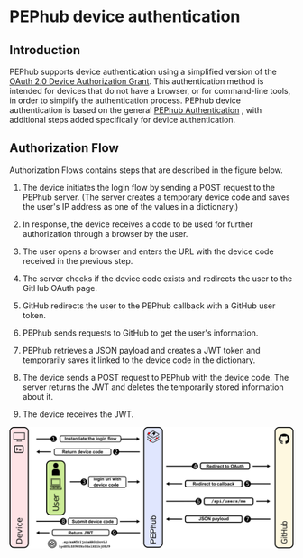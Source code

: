 # PEPhub device authentication

## Introduction
PEPhub supports device authentication using a simplified version of the [OAuth 2.0 Device Authorization Grant](https://www.rfc-editor.org/rfc/rfc8628).
 This authentication method is intended for devices that do not have a browser, or for command-line tools, in order to simplify the authentication process. 
PEPhub device authentication is based on the general [PEPhub Authentication](./authentication.md) 
, with additional steps added specifically for device authentication.

## Authorization Flow
Authorization Flows contains steps that are described in the figure below.

1. The device initiates the login flow by sending a POST request to the PEPhub server. (The server creates a temporary device code and saves the user's IP address as one of the values in a dictionary.)

2. In response, the device receives a code to be used for further authorization through a browser by the user. 
3. The user opens a browser and enters the URL with the device code received in the previous step. 
4. The server checks if the device code exists and redirects the user to the GitHub OAuth page. 
5. GitHub redirects the user to the PEPhub callback with a GitHub user token. 
6. PEPhub sends requests to GitHub to get the user's information.
7. PEPhub retrieves a JSON payload and creates a JWT token and temporarily saves it linked to the device code in the dictionary. 
8. The device sends a POST request to PEPhub with the device code. The server returns the JWT and deletes the temporarily stored information about it. 
9. The device receives the JWT.

![PEPhub authorization code flow](../img/auth_device.png)

